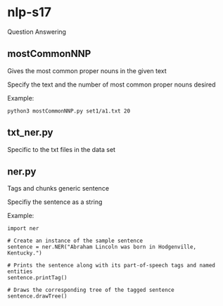 # nlp-s17
Question Answering

## mostCommonNNP 
  Gives the most common proper nouns in the given text

  Specify the text and the number of most common proper nouns desired
  
  Example:
  
	python3 mostCommonNNP.py set1/a1.txt 20


## txt_ner.py
  Specific to the txt files in the data set

## ner.py
  Tags and chunks generic sentence

  Specifiy the sentence as a string

  Example:

	import ner

	# Create an instance of the sample sentence
	sentence = ner.NER("Abraham Lincoln was born in Hodgenville, Kentucky.")

	# Prints the sentence along with its part-of-speech tags and named entities
	sentence.printTag()  

	# Draws the corresponding tree of the tagged sentence
	sentence.drawTree()  
